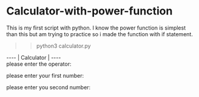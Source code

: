 # Calculator-with-power-function
This is my first script with python. I know the power function is simplest than this but am trying to practice so i made the function with if statement. 

>> python3 calculator.py
 
---- | Calculator | ----                                                                                                                                                                              
please enter the operator:

please enter your first number: 

please enter you second number: 

